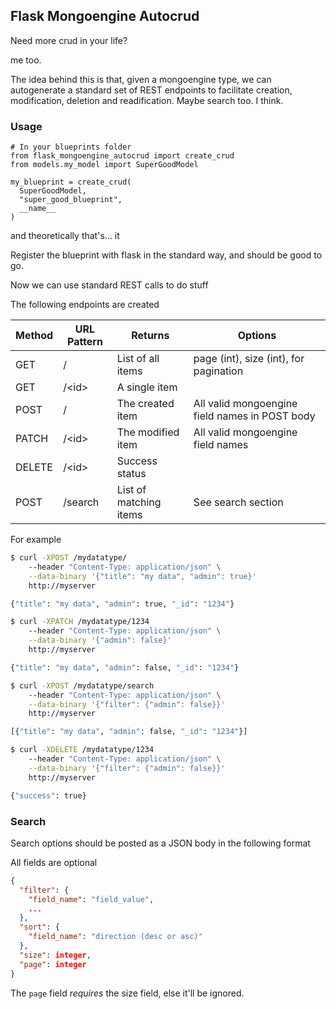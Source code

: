 ## Flask Mongoengine Autocrud

Need more crud in your life?

me too.

The idea behind this is that, given a mongoengine type,
we can autogenerate a standard set of REST endpoints to
facilitate creation, modification, deletion and readification.
Maybe search too. I think.

### Usage

```python3
# In your blueprints folder
from flask_mongoengine_autocrud import create_crud
from models.my_model import SuperGoodModel

my_blueprint = create_crud(
  SuperGoodModel,
  "super_good_blueprint",
  __name__
)
```

and theoretically that's... it

Register the blueprint with flask in the standard way, and
should be good to go.

Now we can use standard REST calls to do stuff

The following endpoints are created

| Method | URL Pattern | Returns | Options |
|--------|-------------|---------|--------|
| GET    | /           | List of all items | page (int), size (int), for pagination |
| GET    | /\<id\>       | A single item | |
| POST   | /           | The created item | All valid mongoengine field names in POST body |
| PATCH  | /\<id\>       | The modified item | All valid mongoengine field names |
| DELETE | /\<id\>       | Success status | |
| POST   | /search     | List of matching items | See search section |

For example

```bash
$ curl -XPOST /mydatatype/
    --header "Content-Type: application/json" \
    --data-binary '{"title": "my data", "admin": true}'
    http://myserver

{"title": "my data", "admin": true, "_id": "1234"}

$ curl -XPATCH /mydatatype/1234
    --header "Content-Type: application/json" \
    --data-binary '{"admin": false}' 
    http://myserver

{"title": "my data", "admin": false, "_id": "1234"}

$ curl -XPOST /mydatatype/search
    --header "Content-Type: application/json" \
    --data-binary '{"filter": {"admin": false}}' 
    http://myserver

[{"title": "my data", "admin": false, "_id": "1234"}]

$ curl -XDELETE /mydatatype/1234
    --header "Content-Type: application/json" \
    --data-binary '{"filter": {"admin": false}}'
    http://myserver

{"success": true} 
```

### Search

Search options should be posted as a JSON body in the following format

All fields are optional

```json
{
  "filter": {
    "field_name": "field_value",
    ...
  },
  "sort": {
    "field_name": "direction (desc or asc)"
  },
  "size": integer,
  "page": integer
}
```

The `page` field *requires* the size field, else it'll be ignored.
